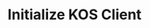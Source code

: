 ---
title: Initialize KOS Client
excerpt: Create a new KOS client instance
api:
  file: openapi.json
  operationId: initialize
hidden: false
---